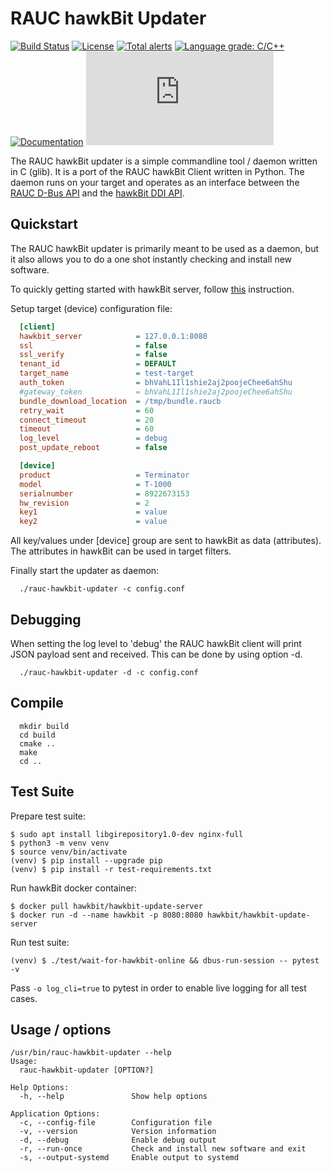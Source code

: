 RAUC hawkBit Updater
====================

[![Build Status](https://github.com/rauc/rauc-hawkbit-updater/workflows/tests/badge.svg)](https://github.com/rauc/rauc-hawkbit-updater/actions)
[![License](https://img.shields.io/badge/license-LGPLv2.1-blue.svg)](https://raw.githubusercontent.com/rauc/rauc-hawkbit-updater/master/LICENSE)
[![Total alerts](https://img.shields.io/lgtm/alerts/g/rauc/rauc-hawkbit-updater.svg?logo=lgtm&logoWidth=18)](https://lgtm.com/projects/g/rauc/rauc-hawkbit-updater/alerts/)
[![Language grade: C/C++](https://img.shields.io/lgtm/grade/cpp/g/rauc/rauc-hawkbit-updater.svg?logo=lgtm&logoWidth=18)](https://lgtm.com/projects/g/rauc/rauc-hawkbit-updater/context:cpp)
[![Documentation](https://readthedocs.org/projects/rauc-hawkbit-updater/badge/?version=latest)](https://rauc-hawkbit-updater.readthedocs.io/en/latest/?badge=latest)
[![Matrix](https://img.shields.io/matrix/rauc:matrix.org?label=matrix%20chat)](https://app.element.io/#/room/#rauc:matrix.org)

The RAUC hawkBit updater is a simple commandline tool / daemon written in C (glib).
It is a port of the RAUC hawkBit Client written in Python.
The daemon runs on your target and operates as an interface between the
[RAUC D-Bus API](https://github.com/rauc/rauc)
and the [hawkBit DDI API](https://github.com/eclipse/hawkbit).

Quickstart
----------

The RAUC hawkBit updater is primarily meant to be used as a daemon,
but it also allows you to do a one shot instantly checking and install
new software.

To quickly getting started with hawkBit server, follow
[this](https://github.com/eclipse/hawkbit#getting-started)
instruction.

Setup target (device) configuration file:

```ini
  [client]
  hawkbit_server            = 127.0.0.1:8080
  ssl                       = false
  ssl_verify                = false
  tenant_id                 = DEFAULT
  target_name               = test-target
  auth_token                = bhVahL1Il1shie2aj2poojeChee6ahShu
  #gateway_token            = bhVahL1Il1shie2aj2poojeChee6ahShu
  bundle_download_location  = /tmp/bundle.raucb
  retry_wait                = 60
  connect_timeout           = 20
  timeout                   = 60
  log_level                 = debug
  post_update_reboot        = false

  [device]
  product                   = Terminator
  model                     = T-1000
  serialnumber              = 8922673153
  hw_revision               = 2
  key1                      = value
  key2                      = value
```

All key/values under [device] group are sent to hawkBit as data (attributes).
The attributes in hawkBit can be used in target filters.

Finally start the updater as daemon:

```shell
  ./rauc-hawkbit-updater -c config.conf
```


Debugging
---------

When setting the log level to 'debug' the RAUC hawkBit client will print
JSON payload sent and received. This can be done by using option -d.

```shell
  ./rauc-hawkbit-updater -d -c config.conf
```


Compile
-------

```shell
  mkdir build
  cd build
  cmake ..
  make
  cd ..
```

Test Suite
----------

Prepare test suite:

```shell
$ sudo apt install libgirepository1.0-dev nginx-full
$ python3 -m venv venv
$ source venv/bin/activate
(venv) $ pip install --upgrade pip
(venv) $ pip install -r test-requirements.txt
```

Run hawkBit docker container:

```shell
$ docker pull hawkbit/hawkbit-update-server
$ docker run -d --name hawkbit -p 8080:8080 hawkbit/hawkbit-update-server
```

Run test suite:

```shell
(venv) $ ./test/wait-for-hawkbit-online && dbus-run-session -- pytest -v
```

Pass `-o log_cli=true` to pytest in order to enable live logging for all test cases.

Usage / options
---------------

```shell
/usr/bin/rauc-hawkbit-updater --help
Usage:
  rauc-hawkbit-updater [OPTION?]

Help Options:
  -h, --help               Show help options

Application Options:
  -c, --config-file        Configuration file
  -v, --version            Version information
  -d, --debug              Enable debug output
  -r, --run-once           Check and install new software and exit
  -s, --output-systemd     Enable output to systemd
```
